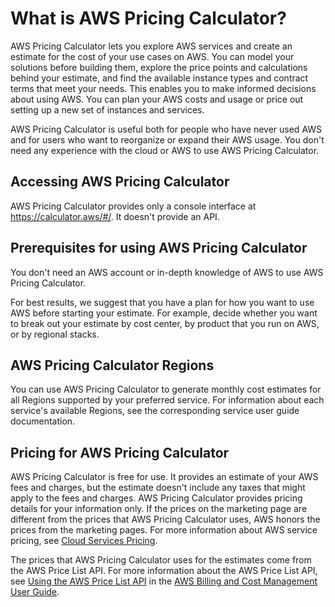 # What is AWS Pricing Calculator?<a name="what-is-pricing-calculator"></a>

AWS Pricing Calculator lets you explore AWS services and create an estimate for the cost of your use cases on AWS\. You can model your solutions before building them, explore the price points and calculations behind your estimate, and find the available instance types and contract terms that meet your needs\. This enables you to make informed decisions about using AWS\. You can plan your AWS costs and usage or price out setting up a new set of instances and services\. 

AWS Pricing Calculator is useful both for people who have never used AWS and for users who want to reorganize or expand their AWS usage\. You don't need any experience with the cloud or AWS to use AWS Pricing Calculator\. 

## Accessing AWS Pricing Calculator<a name="accessing-apc"></a>

AWS Pricing Calculator provides only a console interface at [https://calculator\.aws/\#/](https://calculator.aws/#/)\. It doesn't provide an API\.

## Prerequisites for using AWS Pricing Calculator<a name="apc-prereqs"></a>

You don't need an AWS account or in\-depth knowledge of AWS to use AWS Pricing Calculator\.

For best results, we suggest that you have a plan for how you want to use AWS before starting your estimate\. For example, decide whether you want to break out your estimate by cost center, by product that you run on AWS, or by regional stacks\.

## AWS Pricing Calculator Regions<a name="apc-regions"></a>

You can use AWS Pricing Calculator to generate monthly cost estimates for all Regions supported by your preferred service\. For information about each service's available Regions, see the corresponding service user guide documentation\.

## Pricing for AWS Pricing Calculator<a name="apc-pricing"></a>

AWS Pricing Calculator is free for use\. It provides an estimate of your AWS fees and charges, but the estimate doesn't include any taxes that might apply to the fees and charges\. AWS Pricing Calculator provides pricing details for your information only\. If the prices on the marketing page are different from the prices that AWS Pricing Calculator uses, AWS honors the prices from the marketing pages\. For more information about AWS service pricing, see [Cloud Services Pricing](https://aws.amazon.com/pricing/services/)\.

The prices that AWS Pricing Calculator uses for the estimates come from the AWS Price List API\. For more information about the AWS Price List API, see [Using the AWS Price List API](https://docs.aws.amazon.com/awsaccountbilling/latest/aboutv2/price-changes.html) in the [AWS Billing and Cost Management User Guide](https://docs.aws.amazon.com/awsaccountbilling/latest/aboutv2/)\.
